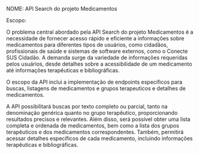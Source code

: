 NOME: API Search do projeto Medicamentos

Escopo:

O problema central abordado pela API Search do projeto Medicamentos é a necessidade de fornecer acesso rápido e eficiente a informações sobre medicamentos para diferentes tipos de usuários, como cidadãos, profissionais de saúde e sistemas de software externos, como o Conecte SUS Cidadão. A demanda surge da variedade de informações requeridas pelos usuários, desde detalhes sobre a acessibilidade de um medicamento até informações terapêuticas e bibliográficas.

O escopo da API inclui a implementação de endpoints específicos para buscas, listagens de medicamentos e grupos terapeuticos e detalhes de medicamentos.

A API possibilitará buscas por texto completo ou parcial, tanto na denominação genérica quanto no grupo terapêutico, proporcionando resultados precisos e relevantes. Além disso, será possível obter uma lista completa e ordenada de medicamentos, bem como a lista dos grupos terapêuticos e dos medicamentos correspondentes.  Também, permitirá acessar detalhes específicos de cada medicamento, incluindo informações terapêuticas e bibliográficas.